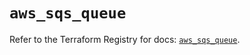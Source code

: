 # `aws_sqs_queue`

Refer to the Terraform Registry for docs: [`aws_sqs_queue`](https://registry.terraform.io/providers/hashicorp/aws/4.54.0/docs/resources/sqs_queue).
